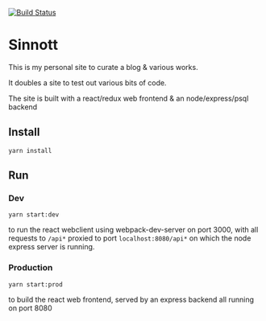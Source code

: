 [![Build Status](https://travis-ci.org/sinnott74/Blog.svg?branch=master)](https://travis-ci.org/sinnott74/Blog)

# Sinnott

This is my personal site to curate a blog & various works.

It doubles a site to test out various bits of code.

The site is built with a react/redux web frontend & an node/express/psql backend

## Install

`yarn install`

## Run

### Dev

`yarn start:dev`

to run the react webclient using webpack-dev-server on port 3000, with all requests to `/api*` proxied to port `localhost:8080/api*` on which the node express server is running.

### Production

`yarn start:prod`

to build the react web frontend, served by an express backend all running on port 8080

